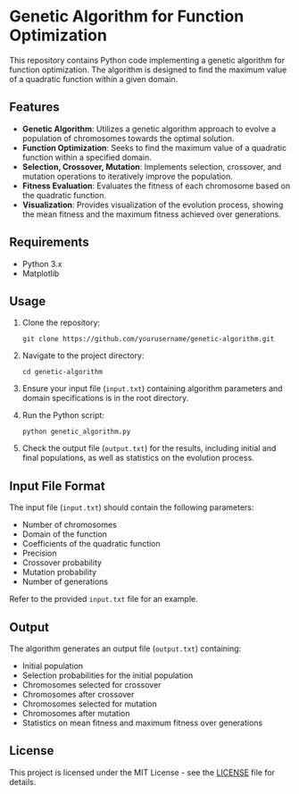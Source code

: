 # Genetic Algorithm for Function Optimization

This repository contains Python code implementing a genetic algorithm for function optimization. The algorithm is designed to find the maximum value of a quadratic function within a given domain.

## Features

- **Genetic Algorithm**: Utilizes a genetic algorithm approach to evolve a population of chromosomes towards the optimal solution.
- **Function Optimization**: Seeks to find the maximum value of a quadratic function within a specified domain.
- **Selection, Crossover, Mutation**: Implements selection, crossover, and mutation operations to iteratively improve the population.
- **Fitness Evaluation**: Evaluates the fitness of each chromosome based on the quadratic function.
- **Visualization**: Provides visualization of the evolution process, showing the mean fitness and the maximum fitness achieved over generations.

## Requirements

- Python 3.x
- Matplotlib

## Usage

1. Clone the repository:

    ```
    git clone https://github.com/yourusername/genetic-algorithm.git
    ```

2. Navigate to the project directory:

    ```
    cd genetic-algorithm
    ```

3. Ensure your input file (`input.txt`) containing algorithm parameters and domain specifications is in the root directory.

4. Run the Python script:

    ```
    python genetic_algorithm.py
    ```

5. Check the output file (`output.txt`) for the results, including initial and final populations, as well as statistics on the evolution process.

## Input File Format

The input file (`input.txt`) should contain the following parameters:

- Number of chromosomes
- Domain of the function
- Coefficients of the quadratic function
- Precision
- Crossover probability
- Mutation probability
- Number of generations

Refer to the provided `input.txt` file for an example.

## Output

The algorithm generates an output file (`output.txt`) containing:

- Initial population
- Selection probabilities for the initial population
- Chromosomes selected for crossover
- Chromosomes after crossover
- Chromosomes selected for mutation
- Chromosomes after mutation
- Statistics on mean fitness and maximum fitness over generations

## License

This project is licensed under the MIT License - see the [LICENSE](LICENSE) file for details.
